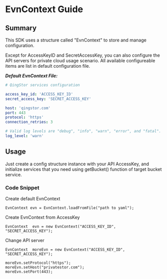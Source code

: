 # EvnContext Guide

## Summary

This SDK uses a structure called "EvnContext" to store and manage configuration.

Except for AccessKeyID and SecretAccessKey, you can also configure the API servers for private cloud usage scenario. All available configureable items are list in default configuration file.

___Default EvnContext File:___

``` yaml
# QingStor services configuration

access_key_id: 'ACCESS_KEY_ID'
secret_access_key: 'SECRET_ACCESS_KEY'

host: 'qingstor.com'
port: 443
protocol: 'https'
connection_retries: 3

# Valid log levels are "debug", "info", "warn", "error", and "fatal".
log_level: 'warn'

```

## Usage

Just create a config structure instance with your API AccessKey, and initialize services that you need using getBucket() function of target bucket service.

### Code Snippet

Create default EvnContext

```
EvnContext evn = EvnContext.loadFromFile("path to yaml");
```

Create EvnContext from AccessKey

```
EvnContext  evn = new EvnContext("ACCESS_KEY_ID", "SECRET_ACCESS_KEY");
```

Change API server

```
EvnContext  moreEvn = new EvnContext("ACCESS_KEY_ID", "SECRET_ACCESS_KEY");

moreEvn.setProtocol("https");
moreEvn.setHost("privatestor.com");
moreEvn.setPort(443);
```
